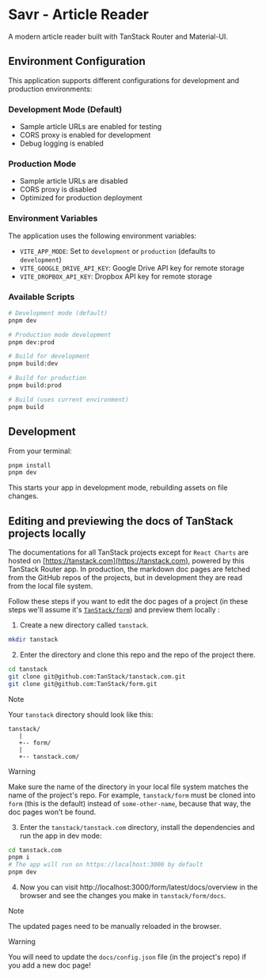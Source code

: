 # Savr - Article Reader

A modern article reader built with TanStack Router and Material-UI.

## Environment Configuration

This application supports different configurations for development and production environments:

### Development Mode (Default)
- Sample article URLs are enabled for testing
- CORS proxy is enabled for development
- Debug logging is enabled

### Production Mode
- Sample article URLs are disabled
- CORS proxy is disabled
- Optimized for production deployment

### Environment Variables

The application uses the following environment variables:

- `VITE_APP_MODE`: Set to `development` or `production` (defaults to `development`)
- `VITE_GOOGLE_DRIVE_API_KEY`: Google Drive API key for remote storage
- `VITE_DROPBOX_API_KEY`: Dropbox API key for remote storage

### Available Scripts

```sh
# Development mode (default)
pnpm dev

# Production mode development
pnpm dev:prod

# Build for development
pnpm build:dev

# Build for production
pnpm build:prod

# Build (uses current environment)
pnpm build
```

## Development

From your terminal:

```sh
pnpm install
pnpm dev
```

This starts your app in development mode, rebuilding assets on file changes.

## Editing and previewing the docs of TanStack projects locally

The documentations for all TanStack projects except for `React Charts` are hosted on [https://tanstack.com](https://tanstack.com), powered by this TanStack Router app.
In production, the markdown doc pages are fetched from the GitHub repos of the projects, but in development they are read from the local file system.

Follow these steps if you want to edit the doc pages of a project (in these steps we'll assume it's [`TanStack/form`](https://github.com/tanstack/form)) and preview them locally :

1. Create a new directory called `tanstack`.

```sh
mkdir tanstack
```

2. Enter the directory and clone this repo and the repo of the project there.

```sh
cd tanstack
git clone git@github.com:TanStack/tanstack.com.git
git clone git@github.com:TanStack/form.git
```

> [!NOTE]
> Your `tanstack` directory should look like this:
>
> ```
> tanstack/
>    |
>    +-- form/
>    |
>    +-- tanstack.com/
> ```

> [!WARNING]
> Make sure the name of the directory in your local file system matches the name of the project's repo. For example, `tanstack/form` must be cloned into `form` (this is the default) instead of `some-other-name`, because that way, the doc pages won't be found.

3. Enter the `tanstack/tanstack.com` directory, install the dependencies and run the app in dev mode:

```sh
cd tanstack.com
pnpm i
# The app will run on https://localhost:3000 by default
pnpm dev
```

4. Now you can visit http://localhost:3000/form/latest/docs/overview in the browser and see the changes you make in `tanstack/form/docs`.

> [!NOTE]
> The updated pages need to be manually reloaded in the browser.

> [!WARNING]
> You will need to update the `docs/config.json` file (in the project's repo) if you add a new doc page!
